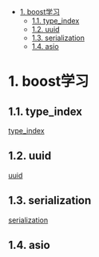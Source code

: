 <!--
 * @Author: 谢瑶 
 * @Date: 2023-08-03 14:38:59
 * @LastEditors: yao.xie 1595341200@qq.com
 * @LastEditTime: 2023-08-04 11:00:06
 * @FilePath: /boost学习/README.md
 * @Description: 这是默认设置,请设置`customMade`, 打开koroFileHeader查看配置 进行设置: https://github.com/OBKoro1/koro1FileHeader/wiki/%E9%85%8D%E7%BD%AE
-->
- [1. boost学习](#1-boost学习)
  - [1.1. type\_index](#11-type_index)
  - [1.2. uuid](#12-uuid)
  - [1.3. serialization](#13-serialization)
  - [1.4. asio](#14-asio)

# 1. boost学习
## 1.1. type_index
[type_index](type_index/README.md)
## 1.2. uuid
[uuid](uuid/README.md)
## 1.3. serialization
[serialization](serialization/README.md)
## 1.4. asio
